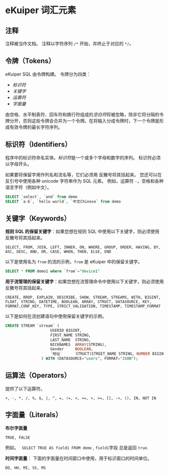 # eKuiper 词汇元素

## 注释

注释被当作文档。 注释以字符序列 `/*` 开始，并终止于对应的 `*/`。

## 令牌（Tokens）

eKuiper SQL 由令牌构建。 令牌分为四类：

- *标识符*
- *关键字*
- *运算符*
- *字面量*

由空格、水平制表符、回车符和换行符组成的*空白符*将被忽略，除非它将分隔的令牌分开，否则这些令牌会合并为一个令牌。在将输入分成令牌时，下一个令牌是形成有效令牌的最长字符序列。

## 标识符（Identifiers）

程序中的标识符命名实体。*标识符*是一个或多个字母和数字的序列。 标识符必须以字母开头。

如果要将保留字用作列名和流名等，它们必须用 反撇号将其括起来。 您还可以在反引号中使用各种 unicode 字符串作为 SQL 元素。 例如，运算符 `-`，空格和各种语言字符（例如中文）。

```sql
SELECT `select`, `and` from demo
SELECT `a-b`, `hello world`, `中文Chinese` from demo
```

## 关键字（Keywords）

**规则 SQL 的保留关键字**：如果您想在规则 SQL 中使用以下关键字，则必须使用反撇号将其括起来。

```
SELECT, FROM, JOIN, LEFT, INNER, ON, WHERE, GROUP, ORDER, HAVING, BY, ASC, DESC, AND, OR, CASE, WHEN, THEN, ELSE, END
```

以下是使用名为 `from` 的流的示例，`from` 是 eKuiper 中的保留关键字。

```sql
SELECT * FROM demo1 where `from`="device1"
```

**用于流管理的保留关键字**：如果您想在流管理命令中使用以下关键字，则必须使用反撇号将其括起来。

```
CREATE, RROP, EXPLAIN, DESCRIBE, SHOW, STREAM, STREAMS, WITH, BIGINT, FLOAT, STRING, DATETIME, BOOLEAN, ARRAY, STRUCT, DATASOURCE, KEY, FORMAT,CONF_KEY, TYPE, STRICT_VALIDATION, TIMESTAMP, TIMESTAMP_FORMAT
```

以下是如何在流创建语句中使用保留关键字的示例。

```sql
CREATE STREAM `stream` (
					USERID BIGINT,
					FIRST_NAME STRING,
					LAST_NAME  STRING,
					NICKNAMES  ARRAY(STRING),
					Gender     BOOLEAN,
					`地址`      STRUCT(STREET_NAME STRING, NUMBER BIGINT),
				) WITH (DATASOURCE="users", FORMAT="JSON");
```

## 运算法（Operators）

提供了以下运算符。

```
+, -, *, /, %, &, |, ^, =, !=, <, <=, >, >=, [], ->, (), IN, NOT IN
```

## 字面量（Literals）

**布尔字面量**

```
TRUE, FALSE
```

例如， ` SELECT TRUE AS field1 FROM demo` ,  `field1`字段 总是返回 `true`.

**时间字面量**： 下面的字面量在时间窗口中使用，用于标识窗口的时间单位。

```
DD, HH, MI, SS, MS
```

